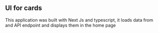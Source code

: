  ## UI for cards

 This application was built with Next Js and typescript, it loads data from and API endpoint and displays them in the home page
